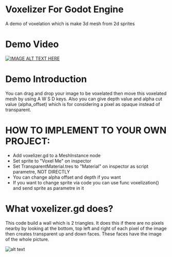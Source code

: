 # Voxelizer For Godot Engine
 A demo of voxelation which is make 3d mesh from 2d sprites


# Demo Video
[![IMAGE ALT TEXT HERE](https://i.imgur.com/djm9qMS.png)](https://www.youtube.com/watch?v=tlB_bOLxVzQ)

# Demo Introduction
You can drag and drop your image to be voxelated then move this voxelated mesh by using A W S D keys. Also you can give depth value and alpha cut value (alpha_offset) which is for considering a pixel as opaque instead of transparent.


# HOW TO IMPLEMENT TO YOUR OWN PROJECT:

* Add voxelizer.gd to a MeshInstance node
* Set sprite to "Voxel Me" on inspector
* Set TransparentMaterial.tres to "Material" on inspector as script parametre, NOT DIRECTLY
* You can change alpha offset and depth if you want
* If you want to change sprite via code you can use func voxelization() and send sprite as parametre in it


# What voxelizer.gd does?

This code build a wall which is 2 triangles. It does this if there are no pixels nearby by looking at the bottom, top left and right of each pixel of the image then creates transparent up and down faces. These faces have the image of the whole picture.

![alt text](https://img.itch.zone/aW1nLzM5NDM2NTUucG5n/original/a51F9p.png)
